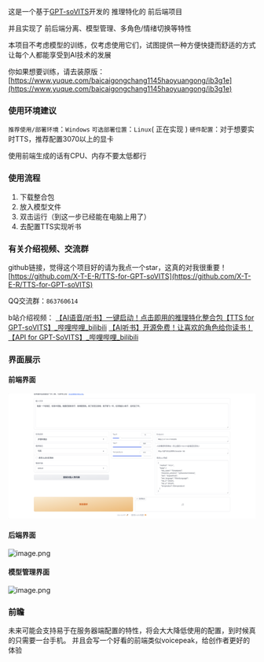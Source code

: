 这是一个基于[GPT-soVITS](https://github.com/RVC-Boss/GPT-SoVITS)开发的 推理特化的 前后端项目

并且实现了 前后端分离、模型管理、多角色/情绪切换等特性

本项目不考虑模型的训练，仅考虑使用它们，试图提供一种方便快捷而舒适的方式让每个人都能享受到AI技术的发展

你如果想要训练，请去装原版：[https://www.yuque.com/baicaigongchang1145haoyuangong/ib3g1e](https://www.yuque.com/baicaigongchang1145haoyuangong/ib3g1e)
### 使用环境建议
`推荐使用/部署环境`：`Windows`
`可选部署位置`：`Linux`( 正在实现 )
`硬件配置`：对于想要实时TTS，推荐配置3070以上的显卡

使用前端生成的话有CPU、内存不要太低都行

### 使用流程

1. 下载整合包
2. 放入模型文件
3. 双击运行（到这一步已经能在电脑上用了）
4. 去配置TTS实现听书
### 有关介绍视频、交流群
github链接，觉得这个项目好的请为我点一个star，这真的对我很重要！
[https://github.com/X-T-E-R/TTS-for-GPT-soVITS](https://github.com/X-T-E-R/TTS-for-GPT-soVITS)

QQ交流群：`863760614`

b站介绍视频：
[【AI语音/听书】一键启动！点击即用的推理特化整合包【TTS for GPT-soVITS】_哔哩哔哩_bilibili](https://www.bilibili.com/video/BV1Wr421p7xv/?spm_id_from=333.999.top_right_bar_window_history.content.click)
[【AI听书】开源免费！让喜欢的角色给你读书！【API for GPT-SoVITS】_哔哩哔哩_bilibili](https://www.bilibili.com/video/BV1Lm411D7pw/?spm_id_from=333.999.0.0)


### 界面展示
#### 前端界面
![image-20240304172102634](./assets/image-20240304172102634.png)
#### 后端界面
![image.png](https://cdn.nlark.com/yuque/0/2024/png/35975318/1709370809097-aa8a4ed6-822e-4513-b6f8-ecff8e988862.png#averageHue=%23111111&clientId=ub48ea26e-150c-4&from=paste&height=611&id=uda36d703&originHeight=1222&originWidth=2346&originalType=binary&ratio=2&rotation=0&showTitle=false&size=141762&status=done&style=none&taskId=u38824ef1-d0ad-48bb-8c8f-000f90f5148&title=&width=1173)
#### 模型管理界面
![image.png](https://cdn.nlark.com/yuque/0/2024/png/35975318/1709370897258-d31aceaa-c8c6-4a03-a1da-33004df5a92e.png#averageHue=%23fdf9f5&clientId=u385fa907-0641-4&from=paste&height=1032&id=ubd47d9de&originHeight=2064&originWidth=3815&originalType=binary&ratio=2&rotation=0&showTitle=false&size=875603&status=done&style=none&taskId=u3df53cf5-170e-4a8d-8615-23e15b96a54&title=&width=1907.5)

### 前瞻
未来可能会支持易于在服务器端配置的特性，将会大大降低使用的配置，到时候真的只需要一台手机。
并且会写一个好看的前端类似voicepeak，给创作者更好的体验
